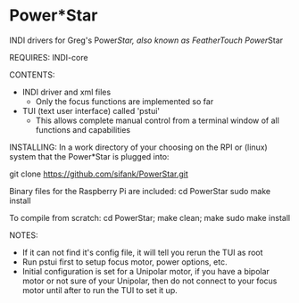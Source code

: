 # Power*Star
INDI drivers for Greg's Power*Star, also known as FeatherTouch Power*Star

REQUIRES: 
INDI-core

CONTENTS:
- INDI driver and xml files
  - Only the focus functions are implemented so far
- TUI (text user interface) called 'pstui'
  - This allows complete manual control from a terminal window
    of all functions and capabilities

INSTALLING:
In a work directory of your choosing on the RPI 
or (linux) system that the Power*Star is plugged into:

git clone https://github.com/sifank/PowerStar.git

Binary files for the Raspberry Pi are included:
cd PowerStar
sudo make install

To compile from scratch:
cd PowerStar;
make clean; make
sudo make install

NOTES:
- If it can not find it's config file, it will tell you rerun the TUI as root
- Run pstui first to setup focus motor, power options, etc.
- Initial configuration is set for a Unipolar motor, if you have a bipolar motor or not sure of your Unipolar, then do not connect to
your focus motor until after to run the TUI to set it up.

